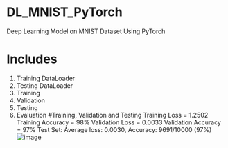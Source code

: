 # DL_MNIST_PyTorch
Deep Learning Model on MNIST Dataset Using PyTorch
# Includes
1. Training DataLoader
2. Testing DataLoader
3. Training
4. Validation
5. Testing
6. Evaluation
#Training, Validation and Testing
Training Loss = 1.2502 Training Accuracy = 98%
Validation Loss = 0.0033 Validation Accuracy = 97%
Test Set: Average loss: 0.0030, Accuracy: 9691/10000 (97%)
![image](https://user-images.githubusercontent.com/43824565/138444254-bfc6b03f-43ca-4f0f-81c3-090deca3f4d5.png)
